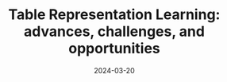 ---
title: "Table Representation Learning: advances, challenges, and opportunities"
date: 2024-03-20
event: "Database Seminar UC Berkeley"
location: "Berkeley, USA"
---